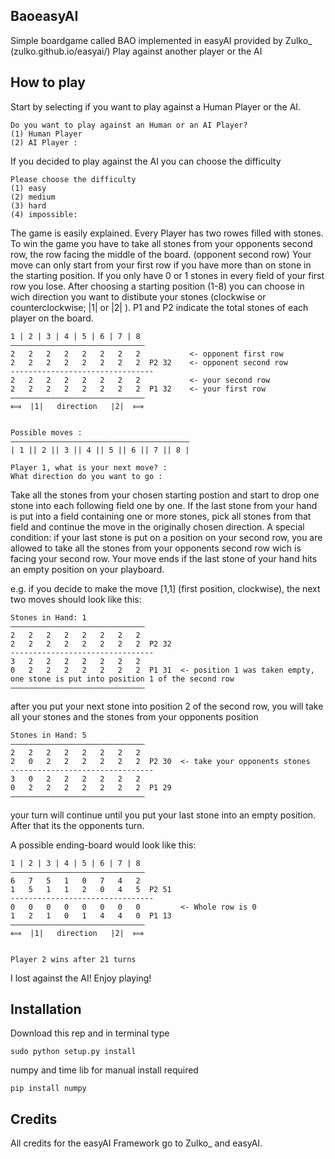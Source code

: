 BaoeasyAI
---------
Simple boardgame called BAO implemented in easyAI provided by Zulko_ (zulko.github.io/easyai/)
Play against another player or the AI

How to play
-----------
Start by selecting if you want to play against a Human Player or the AI.

    Do you want to play against an Human or an AI Player? 
    (1) Human Player 
    (2) AI Player : 

If you decided to play against the AI you can choose the difficulty

    Please choose the difficulty
    (1) easy 
    (2) medium 
    (3) hard 
    (4) impossible: 

The game is easily explained. Every Player has two rowes filled with stones. To win the game you have to take all stones from your opponents second row, the row facing the middle of the board. (opponent second row)
Your move can only start from your first row if you have more than on stone in the starting position. If you only have 0 or 1 stones in every field of your first row you lose. 
After choosing a starting position (1-8) you can choose in wich direction you want to distibute your stones (clockwise or counterclockwise; |1| or |2| ).
P1 and P2 indicate the total stones of each player on the board.
    
    1 | 2 | 3 | 4 | 5 | 6 | 7 | 8 
    —————————————————————————————— 
    2   2   2   2   2   2   2   2           <- opponent first row
    2   2   2   2   2   2   2   2  P2 32    <- opponent second row
    ‑‑‑‑‑‑‑‑‑‑‑‑‑‑‑‑‑‑‑‑‑‑‑‑‑‑‑‑‑‑‑‑ 
    2   2   2   2   2   2   2   2           <- your second row
    2   2   2   2   2   2   2   2  P1 32    <- your first row
    —————————————————————————————— 
    ⟽  |1|   direction   |2|  ⟾   


    Possible moves : 
    ———————————————————————————————————————— 
    | 1 || 2 || 3 || 4 || 5 || 6 || 7 || 8 |

    Player 1, what is your next move? : 
    What direction do you want to go : 

Take all the stones from your chosen starting postion and start to drop one stone into each following field one by one. If the last stone from your hand is put into a field containing one or more stones, pick all stones from that field and continue the move
in the originally chosen direction. A special condition: if your last stone is put on a position on your second row, you are allowed to take all the stones from your opponents second row wich is facing your second row.
Your move ends if the last stone of your hand hits an empty position on your playboard.

e.g. if you decide to make the move [1,1] (first position, clockwise), the next two moves should look like this:

    Stones in Hand: 1
    —————————————————————————————— 
    2   2   2   2   2   2   2   2
    2   2   2   2   2   2   2   2  P2 32 
    ‑‑‑‑‑‑‑‑‑‑‑‑‑‑‑‑‑‑‑‑‑‑‑‑‑‑‑‑‑‑‑‑ 
    3   2   2   2   2   2   2   2
    0   2   2   2   2   2   2   2  P1 31  <- position 1 was taken empty, one stone is put into position 1 of the second row
    —————————————————————————————— 

after you put your next stone into position 2 of the second row, you will take all your stones and the stones from your opponents position

    Stones in Hand: 5
    —————————————————————————————— 
    2   2   2   2   2   2   2   2
    2   0   2   2   2   2   2   2  P2 30  <- take your opponents stones
    ‑‑‑‑‑‑‑‑‑‑‑‑‑‑‑‑‑‑‑‑‑‑‑‑‑‑‑‑‑‑‑‑ 
    3   0   2   2   2   2   2   2
    0   2   2   2   2   2   2   2  P1 29 
    —————————————————————————————— 

your turn will continue until you put your last stone into an empty position. After that its the opponents turn.

A possible ending-board would look like this:

    1 | 2 | 3 | 4 | 5 | 6 | 7 | 8 
    —————————————————————————————— 
    6   7   5   1   0   7   4   2
    1   5   1   1   2   0   4   5  P2 51 
    ‑‑‑‑‑‑‑‑‑‑‑‑‑‑‑‑‑‑‑‑‑‑‑‑‑‑‑‑‑‑‑‑ 
    0   0   0   0   0   0   0   0         <- Whole row is 0
    1   2   1   0   1   4   4   0  P1 13 
    —————————————————————————————— 
    ⟽  |1|   direction   |2|  ⟾   
    

    Player 2 wins after 21 turns

I lost against the AI! Enjoy playing!

Installation
------------
Download this rep and in terminal type
    
    sudo python setup.py install

numpy and time lib for manual install required

    pip install numpy


Credits
------------
All credits for the easyAI Framework go to Zulko_ and easyAI.
